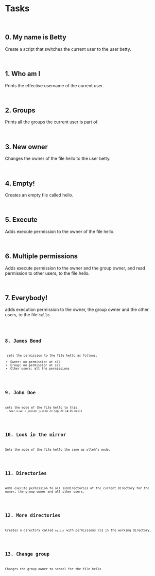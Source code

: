<h1>Tasks</h1>
<br>
<h2>0. My name is Betty</h2>
<p>Create a script that switches the current user to the user betty.</p>
<br>
<h2>1. Who am I</h2>
<p>Prints the effective username of the current user.</p>
<br>
<h2>2. Groups</h2>
<p>Prints all the groups the current user is part of.</p>
<br>
<h2>3. New owner</h2>
<p>Changes the owner of the file hello to the user betty. </p>
<br>
<h2>4. Empty!</h2>
<p>Creates an empty file called hello. </p>
<br>
<h2>5. Execute </h2>
<p>Adds execute permission to the owner of the file hello. </p>
<br>
<h2>6. Multiple permissions</h2>
<p>Adds execute permission to the owner and the group owner, and read permission to other users, to the file hello. </p>
<br>
<h2>7. Everybody! </h2>
<p>adds execution permission to the owner, the group owner and the other users, to the file <code>hello<code> </p>
<br>
<h2>8. James Bond </h2>
<p> sets the permission to the file hello as follows:<br><ul><li>Owner: no permission at all</li><li>Group: no permission at all</li><li>Other users: all the permissions</li></ul></p>
<br>
<h2>9. John Doe </h2>
<p>sets the mode of the file hello to this:<br> <code>-rwxr-x-wx 1 julien julien 23 Sep 20 14:25 hello</code> </p>
<br>
<h2>10. Look in the mirror </h2>
<p>Sets the mode of the file hello the same as olleh’s mode. </p>
<br>
<h2>11. Directories </h2>
<p>Adds execute permission to all subdirectories of the current directory for the owner, the group owner and all other users. </p>
<br>
<h2>12. More directories </h2>
<p>Creates a directory called <code>my_dir</code> with permissions 751 in the working directory. </p>
<br>
<h2>13. Change group </h2>
<p>Changes the group owner to school for the file hello </p>
<br>
